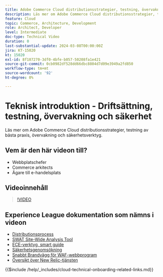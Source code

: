 ```yaml
---
title: Adobe Commerce Cloud distributionsstrategier, testning, övervakning och säkerhet
description: Läs mer om Adobe Commerce Cloud distributionsstrategier, testning, övervakning och säkerhet.
feature: Cloud
topic: Commerce, Architecture, Development
role: Architect, Developer
level: Intermediate
doc-type: Technical Video
duration: 0
last-substantial-update: 2024-03-08T00:00:00Z
jira: KT-15020
kt: 15020
exl-id: 8f107270-3df0-4bfe-b057-50208fa1e421
source-git-commit: 0cb0982df528dd66dbc8804d7d09e3949a2fd850
workflow-type: tm+mt
source-wordcount: '92'
ht-degree: 0%

---
```


# Teknisk introduktion - Driftsättning, testning, övervakning och säkerhet

Läs mer om Adobe Commerce Cloud distributionsstrategier, testning av bästa praxis, övervakning och säkerhetsverktyg.

## Vem är den här videon till?

- Webbplatschefer
- Commerce arkitects
- Ägare till e-handelsplats

## Videoinnehåll

>[!VIDEO](https://video.tv.adobe.com/v/3427818?learn=on)

## Experience League dokumentation som nämns i videon

- [Distributionsprocess](https://experienceleague.adobe.com/docs/commerce-cloud-service/user-guide/develop/deploy/process.html)
- [SWAT Site-Wide Analysis Tool](https://experienceleague.adobe.com/docs/commerce-operations/tools/site-wide-analysis-tool/intro.html)
- [ECE-verktyg, smart guide](https://experienceleague.adobe.com/docs/commerce-cloud-service/user-guide/develop/deploy/smart-wizards.html)
- [Säkerhetsgenomsökning](https://experienceleague.adobe.com/docs/commerce-admin/systems/security/security-scan.html)
- [Snabbt Brandvägg för WAF-webbprogram](https://experienceleague.adobe.com/docs/commerce-cloud-service/user-guide/cdn/fastly-waf-service.html)
- [Översikt över New Relic-tjänsten](https://experienceleague.adobe.com/docs/commerce-cloud-service/user-guide/monitor/new-relic/new-relic-service.html)

{{$include /help/_includes/cloud-technical-onboarding-related-links.md}}

